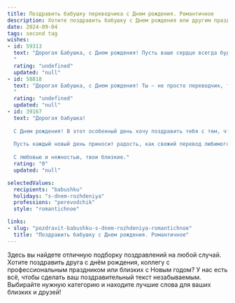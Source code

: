 ```yaml
---
title: Поздравить бабушку переводчика c Днем рождения. Романтичное
description: Хотите поздравить бабушку c Днем рождения или другим праздником? Наш ИИ создаст незабываемое поздравление, а вы обязательно выделитесь среди других.  
date: 2024-09-04
tags: second tag
wishes:
- id: 59313
  text: "Дорогая Бабушка, с Днем рождения! Пусть ваше сердце всегда будет переполнено любовью, как ваш талант - словами. Вы - истинный волшебник, переводящий не только языки, но и души, наполняя их пониманием и теплом. Спасибо за вашу мудрость и нежность, за то, что вы всегда рядом.
  "
  rating: "undefined"
  updated: "null"
- id: 58818
  text: "Дорогая Бабушка, с Днем рождения! Ты – не просто переводчик, ты – волшебница, которая открывает нам мир через слова. Желаю тебе бесконечного вдохновения, красивых языков и еще больше ярких красок в жизни. Пусть твой переводческий дар будет всегда востребован, а сердце – переполнено любовью!
  "
  rating: "undefined"
  updated: "null"
- id: 39167
  text: "Дорогая бабушка!
  
  С Днем рождения! В этот особенный день хочу поздравить тебя с тем, что ты — наш светлый путеводитель в мире слов и смыслов. Как переводчик ты умеешь находить гармонию даже в самых сложных текстах, а в жизни ты всегда была для нас образцом доброты и любви.
  
  Пусть каждый новый день приносит радость, как свежий перевод любимого произведения, каждая улыбка окружающих отражает твою безграничную теплоту. Желаю здоровья, счастья и море вдохновения! Пусть твоя жизнь будет такой же красивой и многогранной, как языки, которые ты так мастерски соединяешь.
  
  С любовью и нежностью, твои близкие."
  rating: "0"
  updated: "null"

selectedValues:
  recipients: "babushku"
  holidays: "s-dnem-rozhdeniya"
  professions: "perevodchik"
  style: "romantichnoe"

links:
- slug: "pozdravit-babushku-s-dnem-rozhdeniya-romantichnoe"
  title: "Поздравить бабушку c Днем рождения. Романтичное"
---
```


Здесь вы найдете отличную подборку поздравлений на любой случай. 
Хотите поздравить друга с днём рождения, коллегу с профессиональным праздником или близких с Новым годом? У нас есть всё, чтобы сделать ваш поздравительный текст незабываемым. Выбирайте нужную категорию и находите лучшие слова для ваших близких и друзей!
